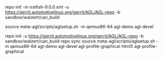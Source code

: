 repo init -m icefish-9.0.0.xml -u https://gerrit.automotivelinux.org/gerrit/AGL/AGL-repo -b sandbox/walzert/can_build

source meta-agl/scripts/aglsetup.sh -m qemux86-64 agl-demo agl-devel

repo init  -u https://gerrit.automotivelinux.org/gerrit/AGL/AGL-repo -b sandbox/walzert/can_build
repo sync
source meta-agl/scripts/aglsetup.sh -m qemux86-64 agl-demo agl-devel agl-profile-graphical-html5 agl-profile-graphical

